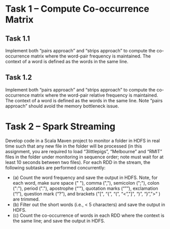 # Task 1 – Compute Co-occurrence Matrix

## Task 1.1 
Implement both “pairs approach” and “strips approach” to compute the co-occurrence matrix where the word-pair frequency is maintained. The context of a word is defined as the words in the same line.

## Task 1.2 
Implement both “pairs approach” and “strips approach” to compute the co-occurrence matrix where the word-pair relative frequency is maintained. The context of a word is defined as the words in the same line. Note “pairs approach” should avoid the memory bottleneck issue.

# Task 2 – Spark Streaming

Develop code in a Scala Maven project to monitor a folder in HDFS in real time such that any new file in the folder will be processed (in this assignment, you are required to load “3littlepigs”, “Melbourne” and “RMIT” files in the folder under monitoring in sequence order; note must wait for at least 10 seconds between two files). For each RDD in the stream, the following subtasks are performed concurrently:
- (a) Count the word frequency and save the output in HDFS.
Note, for each word, make sure space (" "), comma (","), semicolon (";"), colon (":"), period ("."), apostrophe (“’”), quotation marks (“””), exclamation (“!”), question mark (“?”), and brackets ("[", “{”, “(”, “<”,"]", “)”, “}”,”>” ) are trimmed.
- (b) Filter out the short words (i.e., < 5 characters) and save the output in HDFS.
- (c) Count the co-occurrence of words in each RDD where the context is the same line; and save the
output in HDFS.
